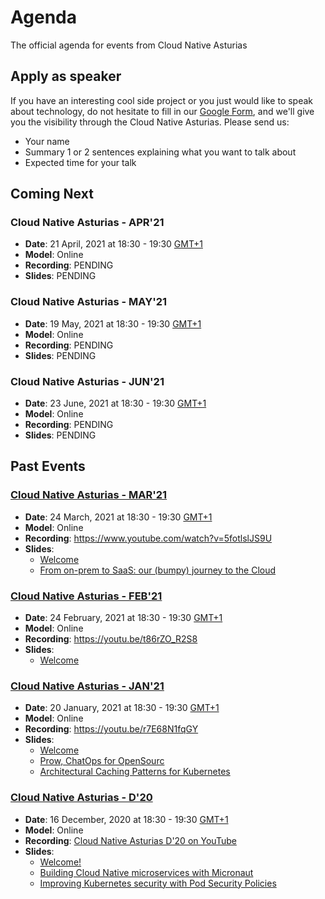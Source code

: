 # Agenda
The official agenda for events from Cloud Native Asturias

## Apply as speaker
If you have an interesting cool side project or you just would like to speak about technology, do
not hesitate to fill in our [Google Form](http://bit.ly/3kVgAA6), and we'll give you the visibility through the Cloud Native Asturias.
Please send us:
- Your name
- Summary 1 or 2 sentences explaining what you want to talk about
- Expected time for your talk

## Coming Next

### Cloud Native Asturias - APR'21
- **Date**: 21 April, 2021 at 18:30 - 19:30 [GMT+1](https://www.timeanddate.com/worldclock/spain/madrid)
- **Model**: Online
- **Recording**: PENDING
- **Slides**: PENDING

### Cloud Native Asturias - MAY'21
- **Date**: 19 May, 2021 at 18:30 - 19:30 [GMT+1](https://www.timeanddate.com/worldclock/spain/madrid)
- **Model**: Online
- **Recording**: PENDING
- **Slides**: PENDING

### Cloud Native Asturias - JUN'21
- **Date**: 23 June, 2021 at 18:30 - 19:30 [GMT+1](https://www.timeanddate.com/worldclock/spain/madrid)
- **Model**: Online
- **Recording**: PENDING
- **Slides**: PENDING

## Past Events
### [Cloud Native Asturias - MAR'21](20210324.md)
- **Date**: 24 March, 2021 at 18:30 - 19:30 [GMT+1](https://www.timeanddate.com/worldclock/spain/madrid)
- **Model**: Online
- **Recording**: https://www.youtube.com/watch?v=5fotlslJS9U
- **Slides**:
  - [Welcome](https://docs.google.com/presentation/d/1_v9qMRJnSaT8WCmRUaTwQ8Ai8mVAEklQIqzGTFBJ_mo/edit?usp=sharing)
  - [From on-prem to SaaS: our (bumpy) journey to the Cloud](https://prezi.com/view/z0ump8XMPT9xRPJFfhoQ/)

### [Cloud Native Asturias - FEB'21](20210224.md)
- **Date**: 24 February, 2021 at 18:30 - 19:30 [GMT+1](https://www.timeanddate.com/worldclock/spain/madrid)
- **Model**: Online
- **Recording**: https://youtu.be/t86rZO_R2S8
- **Slides**: 
  - [Welcome](http://bit.ly/3ry9ap2)

### [Cloud Native Asturias - JAN'21](20210120.md)
- **Date**: 20 January, 2021 at 18:30 - 19:30 [GMT+1](https://www.timeanddate.com/worldclock/spain/madrid)
- **Model**: Online
- **Recording**: https://youtu.be/r7E68N1fqGY
- **Slides**:
  - [Welcome](https://docs.google.com/presentation/d/1CBPwiIMo52CsnGPmmroOmDy8y-qCxN2Tbo_dCdzzkks/edit?usp=sharing)
  - [Prow, ChatOps for OpenSourc](https://www2.slideshare.net/VctorSurezFernndez/prow-chat-ops-for-open-source)
  - [Architectural Caching Patterns for Kubernetes](https://www2.slideshare.net/RafaLeszko/architectural-caching-patterns-for-kubernetes)

### [Cloud Native Asturias - D'20](20201216.md)
- **Date**: 16 December, 2020 at 18:30 - 19:30 [GMT+1](https://www.timeanddate.com/worldclock/spain/madrid)
- **Model**: Online 
- **Recording**: [Cloud Native Asturias D'20 on YouTube](https://www.youtube.com/watch?v=ufDk1LGd3dw)
- **Slides**: 
  - [Welcome!](https://docs.google.com/presentation/d/1n532PY0aSukLcOzErAvnynomwl8BINBTTu3DD6NSr78/edit?usp=sharing)
  - [Building Cloud Native microservices with Micronaut](https://docs.google.com/presentation/d/1b0VEDyovW1uaoQCRkUT1gwPh6S4BZXQRMSTOMd3PwOo/edit#slide=id.gb10f10c126_0_1103)
  - [Improving Kubernetes security with Pod Security Policies](https://github.com/empathyco/ops-kubernetes-psp)

